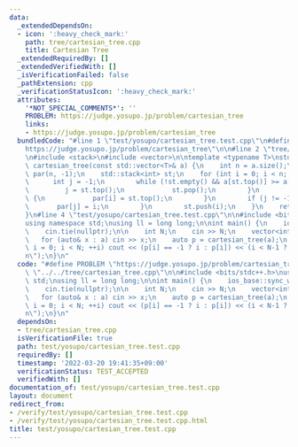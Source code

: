 ```yaml
---
data:
  _extendedDependsOn:
  - icon: ':heavy_check_mark:'
    path: tree/cartesian_tree.cpp
    title: Cartesian Tree
  _extendedRequiredBy: []
  _extendedVerifiedWith: []
  _isVerificationFailed: false
  _pathExtension: cpp
  _verificationStatusIcon: ':heavy_check_mark:'
  attributes:
    '*NOT_SPECIAL_COMMENTS*': ''
    PROBLEM: https://judge.yosupo.jp/problem/cartesian_tree
    links:
    - https://judge.yosupo.jp/problem/cartesian_tree
  bundledCode: "#line 1 \"test/yosupo/cartesian_tree.test.cpp\"\n#define PROBLEM \"\
    https://judge.yosupo.jp/problem/cartesian_tree\"\n\n#line 2 \"tree/cartesian_tree.cpp\"\
    \n#include <stack>\n#include <vector>\n\ntemplate <typename T>\nstd::vector<int>\
    \ cartesian_tree(const std::vector<T>& a) {\n    int n = a.size();\n    std::vector<int>\
    \ par(n, -1);\n    std::stack<int> st;\n    for (int i = 0; i < n; ++i) {\n  \
    \      int j = -1;\n        while (!st.empty() && a[st.top()] >= a[i]) {\n   \
    \         j = st.top();\n            st.pop();\n        }\n        if (!st.empty())\
    \ {\n            par[i] = st.top();\n        }\n        if (j != -1) {\n     \
    \       par[j] = i;\n        }\n        st.push(i);\n    }\n    return par;\n\
    }\n#line 4 \"test/yosupo/cartesian_tree.test.cpp\"\n\n#include <bits/stdc++.h>\n\
    using namespace std;\nusing ll = long long;\n\nint main() {\n    ios_base::sync_with_stdio(false);\n\
    \    cin.tie(nullptr);\n\n    int N;\n    cin >> N;\n    vector<int> a(N);\n \
    \   for (auto& x : a) cin >> x;\n    auto p = cartesian_tree(a);\n    for (int\
    \ i = 0; i < N; ++i) cout << (p[i] == -1 ? i : p[i]) << (i < N-1 ? \" \" : \"\\\
    n\");\n}\n"
  code: "#define PROBLEM \"https://judge.yosupo.jp/problem/cartesian_tree\"\n\n#include\
    \ \"../../tree/cartesian_tree.cpp\"\n\n#include <bits/stdc++.h>\nusing namespace\
    \ std;\nusing ll = long long;\n\nint main() {\n    ios_base::sync_with_stdio(false);\n\
    \    cin.tie(nullptr);\n\n    int N;\n    cin >> N;\n    vector<int> a(N);\n \
    \   for (auto& x : a) cin >> x;\n    auto p = cartesian_tree(a);\n    for (int\
    \ i = 0; i < N; ++i) cout << (p[i] == -1 ? i : p[i]) << (i < N-1 ? \" \" : \"\\\
    n\");\n}\n"
  dependsOn:
  - tree/cartesian_tree.cpp
  isVerificationFile: true
  path: test/yosupo/cartesian_tree.test.cpp
  requiredBy: []
  timestamp: '2022-03-20 19:41:35+09:00'
  verificationStatus: TEST_ACCEPTED
  verifiedWith: []
documentation_of: test/yosupo/cartesian_tree.test.cpp
layout: document
redirect_from:
- /verify/test/yosupo/cartesian_tree.test.cpp
- /verify/test/yosupo/cartesian_tree.test.cpp.html
title: test/yosupo/cartesian_tree.test.cpp
---
```

